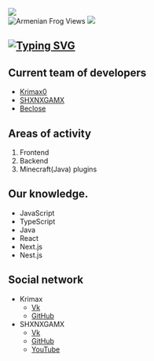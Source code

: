 ![](https://media.discordapp.net/attachments/1051126778170703952/1082006868060278794/bannerMain.png?width=696&height=348)<br/>
![]( https://komarev.com/ghpvc/?username=armenian-frog&label=Profile%20views&color=green&style=for-the-badge "Armenian Frog Views" )
[![](https://img.shields.io/static/v1?label=Armenian+Frog&message=Discord&color=blue&style=for-the-badge&logo=discord)](https://link.com "Official Discord Server")


[![Typing SVG](https://readme-typing-svg.demolab.com/?lines=The+development+team)](https://git.io/typing-svg)
------------------

## Current team of developers
* [Krimax0](https://github.com/Krimax0 "Krimax#7574")
* [SHXNXGAMX](https://github.com/SHXNXGAMX "SHXNXGAMX#2084")
* [Beclose](https:// "Beclose#6553")

## Areas of activity
1. Frontend
3. Backend
2. Minecraft(Java) plugins

## Our knowledge.
* JavaScript
* TypeScript
* Java
* React
* Next.js
* Nest.js

## Social network
* Krimax
   * [Vk](https://vk.com/krimax0 "Михаил Король")
   * [GitHub](https://github.com/Krimax0 "GitHub")
* SHXNXGAMX
   * [Vk](https://vk.com/dxxth_brxgxr "Alexander Veselev")
   * [GitHub](https://github.com/SHXNXGAMX "GitHub")
   * [YouTube](https://www.youtube.com/channel/UCgMMBTrhNsrjIiu-gIH0nDA/ "GitHub")
